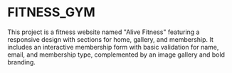 # FITNESS_GYM
 This project is a fitness website named "Alive Fitness" featuring a responsive design with sections for home, gallery, and membership. It includes an interactive membership form with basic validation for name, email, and membership type, complemented by an image gallery and bold branding.
